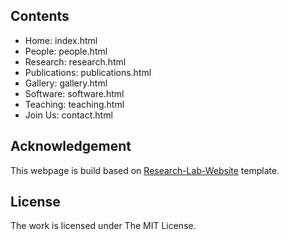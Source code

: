 
## Contents

- Home: index.html
- People: people.html
- Research: research.html
- Publications: publications.html
- Gallery: gallery.html
- Software: software.html
- Teaching: teaching.html
- Join Us: contact.html

## Acknowledgement
This webpage is build based on [Research-Lab-Website](https://github.com/photonlines/Research-Lab-Website) template. 


## License
The work is licensed under The MIT License.
